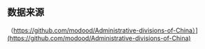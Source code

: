 ## 数据来源
（https://github.com/modood/Administrative-divisions-of-China）](https://github.com/modood/Administrative-divisions-of-China)
